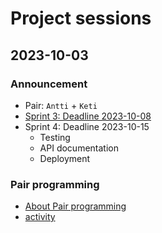 # Project sessions
 
## 2023-10-03

### Announcement

- Pair: `Antti` + `Keti`
- [Sprint 3: Deadline 2023-10-08](https://github.com/tx00-web/Project-description/blob/main/sprint3.md)
- Sprint 4: Deadline 2023-10-15
  - Testing
  - API documentation
  - Deployment
 
### Pair programming

- [About Pair programming](./about-pair.md)
- [activity](./pair-programming-2023-10-03/readme.md)

<!-- 
## 2023-10-05: 

- .

 -->


<!-- Links -->


